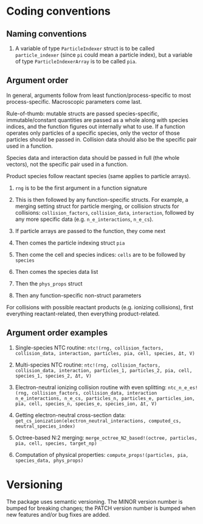# Coding conventions

## Naming conventions

1. A variable of type `ParticleIndexer` struct is to be called `particle_indexer` (since `pi` could mean a particle index),
but a variable of type `ParticleIndexerArray` is to be called `pia`.

## Argument order
In general, arguments follow from least function/process-specific to most process-specific. Macroscopic parameters come last.

Rule-of-thumb: mutable structs are passed species-specific, immutable/constant quantities are passed as a whole along with species indices, and
the function figures out internally what to use.
If a function operates only particles of a specific species, only the vector of those particles should be passed in.
Collision data should also be the specific pair used in a function.

Species data and interaction data should be passed in full (the whole vectors), not the specific
pair used in a function.

Product species follow reactant species (same applies to particle arrays).

1. `rng` is to be the first argument in a function signature

2. This is then followed by any function-specific structs.
For example, a merging setting struct for particle merging, or collision structs
for collisions: `collision_factors`, `collision_data`, `interaction`,
followed by any more specific data (e.g. `n_e_interactions`, `n_e_cs`).

3. If particle arrays are passed to the function, they come next

4. Then comes the particle indexing struct `pia` 

5. Then come the cell and species indices: `cells` are to be followed by `species`

6. Then comes the species data list

7. Then the `phys_props` struct

8. Then any function-specific non-struct parameters

For collisions with possible reactant products (e.g. ionizing collisions), first everything reactant-related,
then everything product-related.

## Argument order examples

1. Single-species NTC routine: `ntc!(rng, collision_factors, collision_data, interaction, particles, pia, cell, species, Δt, V)`

2. Multi-species NTC routine: `ntc!(rng, collision_factors, collision_data, interaction, particles_1, particles_2, pia, cell, species_1, species_2, Δt, V)`

3. Electron-neutral ionizing collision routine with even splitting: `ntc_n_e_es!(rng, collision_factors, collision_data, interaction n_e_interactions, n_e_cs, particles_n, particles_e, particles_ion, pia, cell, species_n, species_e, species_ion, Δt, V)`

4. Getting electron-neutral cross-section data: `get_cs_ionization(electron_neutral_interactions, computed_cs, neutral_species_index)`
5. Octree-based N:2 merging: `merge_octree_N2_based!(octree, particles, pia, cell, species, target_np)`

6. Computation of physical properties: `compute_props!(particles, pia, species_data, phys_props)`

# Versioning
The package uses semantic versioning. The MINOR version number is bumped for breaking changes; the PATCH version number is bumped when new features and/or bug fixes are added.

